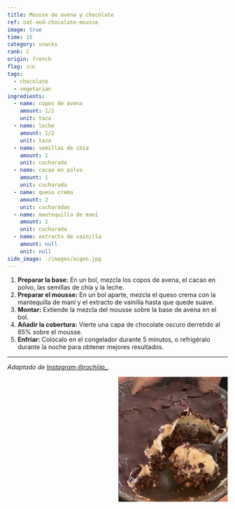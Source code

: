 ```yaml
---
title: Mousse de avena y chocolate
ref: oat-and-chocolate-mousse
image: true
time: 15
category: snacks
rank: C
origin: french
flag: 🇫🇷
tags:
  - chocolate
  - vegetarian
ingredients:
  - name: copos de avena
    amount: 1/2
    unit: taza
  - name: leche
    amount: 1/2
    unit: taza
  - name: semillas de chía
    amount: 1
    unit: cucharada
  - name: cacao en polvo
    amount: 1
    unit: cucharada
  - name: queso crema
    amount: 2
    unit: cucharadas
  - name: mantequilla de maní
    amount: 1
    unit: cucharada
  - name: extracto de vainilla
    amount: null
    unit: null
side_image: ./images/aigen.jpg
---
```


1. **Preparar la base:** En un bol, mezcla los copos de avena, el cacao en polvo, las semillas de chía y la leche.
2. **Preparar el mousse:** En un bol aparte, mezcla el queso crema con la mantequilla de maní y el extracto de vainilla hasta que quede suave.
3. **Montar:** Extiende la mezcla del mousse sobre la base de avena en el bol.
4. **Añadir la cobertura:** Vierte una capa de chocolate oscuro derretido al 85% sobre el mousse.
5. **Enfriar:** Colócalo en el congelador durante 5 minutos, o refrigéralo durante la noche para obtener mejores resultados.

---

_Adaptado de [Instagram @rochiiip_](https://www.instagram.com/reel/C7UniZrOgIp/?utm_source=ig_web_copy_link&igsh=MzRlODBiNWFlZA==)._

<img src="images/oat_chocolate_chilled_mousse.png" style="width:250px; float:right;"/>